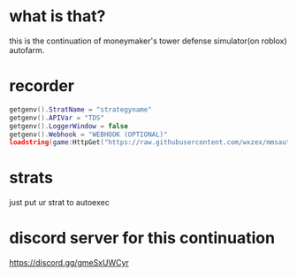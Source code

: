 # what is that?
this is the continuation of moneymaker's tower defense simulator(on roblox) autofarm.

# recorder
```lua
getgenv().StratName = "strategyname"
getgenv().APIVar = "TDS"
getgenv().LoggerWindow = false
getgenv().Webhook = "WEBHOOK (OPTIONAL)"
loadstring(game:HttpGet("https://raw.githubusercontent.com/wxzex/mmsautostratcontinuation/main/recordercode.txt"))()
```

# strats
just put ur strat to autoexec

# discord server for this continuation
https://discord.gg/gmeSxUWCyr
